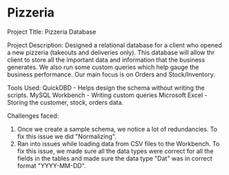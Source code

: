 # Pizzeria

Project Title:
Pizzeria Database

Project Description:
Designed a relational database for a client who opened a new pizzeria (takeouts and deliveries only). This database will allow thr client to store all the important data and information that the business generates.
We also run some custom queries which help gauge the business performance. Our main focus is on Orders and Stock/Inventory.

Tools Used:
QuickDBD - Helps design the schema without writing the scripts.
MySQL Workbench - Writing custom queries
Microsoft Excel - Storing the customer, stock, orders data.

Challenges faced:
1. Once we create a sample schema, we notice a lot of redundancies. To fix this issue we did "Normalizing".
2. Ran into issues while loading data from CSV files to the Workbench. To fix this issue, we made sure all the data types were correct for all the fields in the tables and made sure the data type "Dat" was in correct format "YYYY-MM-DD".

